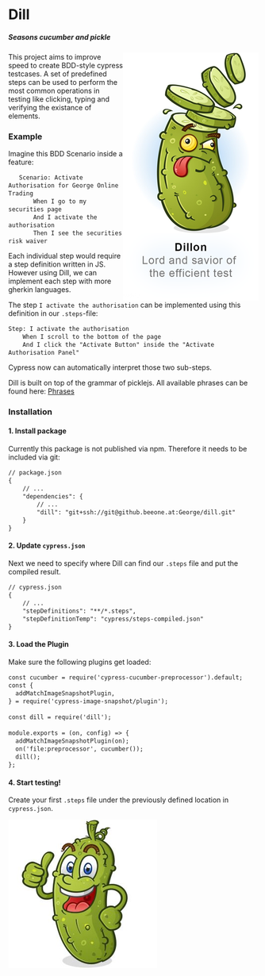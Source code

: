 

# Dill 
##### *Seasons cucumber and pickle*

<img src="docs/logo.png" align="right"/>
 
This project aims to improve speed to create BDD-style cypress testcases. A set of predefined steps can be used to
 perform the most common operations in testing like clicking, typing and verifying the existance of elements.
 
 ### Example
 
 Imagine this BDD Scenario inside a feature:
 ````gherkin
    Scenario: Activate Authorisation for George Online Trading 
        When I go to my securities page
        And I activate the authorisation
        Then I see the securities risk waiver
````

Each individual step would require a step definition written in JS. However using Dill, we can implement each step with 
more gherkin languages.

The step `I activate the authorisation` can be implemented using this definition in our `.steps`-file:

```gherkin
Step: I activate the authorisation
	When I scroll to the bottom of the page
	And I click the "Activate Button" inside the "Activate Authorisation Panel"
```

Cypress now can automatically interpret those two sub-steps.

Dill is built on top of the grammar of picklejs. 
All available phrases can be found here:  [Phrases](https://www.picklejs.com/docs/phrases)

### Installation 

#### 1. Install package
Currently this package is not published via npm. Therefore it needs to be included via git:

```ecma script 6
// package.json
{
    // ...
    "dependencies": {
        // ...
        "dill": "git+ssh://git@github.beeone.at:George/dill.git"
    }
}
```
#### 2. Update `cypress.json`
Next we need to specify where Dill can find our `.steps` file and put the compiled result.

````ecma script level 4
// cypress.json
{
    // ...
    "stepDefinitions": "**/*.steps",
    "stepDefinitionTemp": "cypress/steps-compiled.json"
}
````

#### 3. Load the Plugin
Make sure the following plugins get loaded:

```ecmascript 6
const cucumber = require('cypress-cucumber-preprocessor').default;
const {
  addMatchImageSnapshotPlugin,
} = require('cypress-image-snapshot/plugin');

const dill = require('dill');

module.exports = (on, config) => {
  addMatchImageSnapshotPlugin(on);
  on('file:preprocessor', cucumber());
  dill();
};

```

#### 4. Start testing!
Create your first `.steps` file under the previously defined location in `cypress.json`.

![dillon](docs/dillon.jpg)